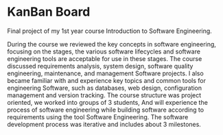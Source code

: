 # KanBan Board

Final project of my 1st year course Introduction to Software Engineering.

During the course we reviewed the key concepts in software engineering, focusing on the stages, the various software lifecycles and software engineering tools are acceptable for use in these stages.
The course discussed requirements analysis, system design, software quality engineering, maintenance, and management
Software projects. I also became familiar with and experience key topics and common tools for engineering Software, such as databases, web design, configuration management and version tracking.
The course structure was project oriented, we worked into groups of 3 students,
And will experience the process of software engineering while building software according to requirements using the tool
Software Engineering. The software development process was iterative and includes about 3 milestones.


